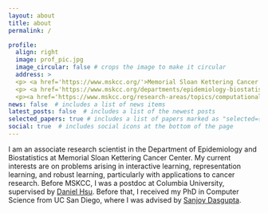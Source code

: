 ```yaml
---
layout: about
title: about
permalink: /

profile:
  align: right
  image: prof_pic.jpg
  image_circular: false # crops the image to make it circular
  address: >
  <p> <a href='https://www.mskcc.org/'>Memorial Sloan Kettering Cancer Center</a> </p>
  <p> <a href='https://www.mskcc.org/departments/epidemiology-biostatistics'>Department of Epidemiology and Biostatistics</a> </p>
  <p><a href='https://www.mskcc.org/research-areas/topics/computational-oncology'>Computational Oncology</a> </p>
news: false  # includes a list of news items
latest_posts: false  # includes a list of the newest posts
selected_papers: true # includes a list of papers marked as "selected={true}"
social: true  # includes social icons at the bottom of the page
---
```


I am an associate research scientist in the Department of Epidemiology and Biostatistics at Memorial Sloan Kettering Cancer Center. My current interests are on problems arising in interactive learning, representation learning, and robust learning, particularly with applications to cancer research. Before MSKCC, I was a postdoc at Columbia University, supervised by [Daniel Hsu](https://www.cs.columbia.edu/~djhsu/). Before that, I received my PhD in Computer Science from UC San Diego, where I was advised by [Sanjoy Dasgupta](https://cseweb.ucsd.edu/~dasgupta/).
